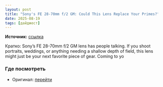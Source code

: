 ```yaml
---
layout: post
title: "Sony's FE 28-70mm f/2 GM: Could This Lens Replace Your Primes?"
date: 2025-08-19
tags: [дайджест]
---
```


**Источник:** [ссылка](https://fstoppers.com/reviews/sonys-fe-28-70mm-f2-gm-could-lens-replace-your-primes-707980?utm_source=FS_RSS&utm_medium=RSS&utm_campaign=Main_RSS)

Кратко: Sony’s FE 28-70mm f/2 GM lens has people talking. If you shoot portraits, weddings, or anything needing a shallow depth of field, this lens might just be your next favorite piece of gear. Coming to yo

### Где посмотреть
- Оригинал: [перейти]({link})
